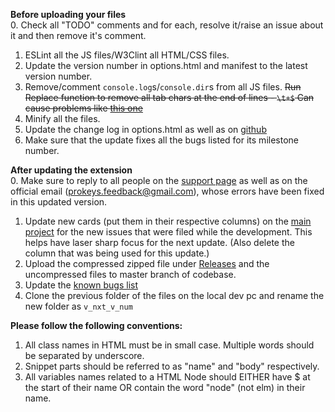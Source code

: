 **Before uploading your files**  
0. Check all "TODO" comments and for each, resolve it/raise an issue about it and then remove it's comment.  
1. ESLint all the JS files/W3Clint all HTML/CSS files.  
2. Update the version number in options.html and manifest to the latest version number.  
3. Remove/comment `console.log`s/`console.dir`s from all JS files. <s>Run Replace function to remove all tab chars at the end of lines - `\t+$` Can cause problems like [this one](https://github.com/GaurangTandon/ProKeys/commit/3ece14b5aa09c08cd283a1cc1d736ceb178fa3f3)</s>  
4. Minify all the files.   
5. Update the change log in options.html as well as on [github](https://github.com/GaurangTandon/ProKeys/edit/master/change_log.md)  
6. Make sure that the update fixes all the bugs listed for its milestone number.  

**After updating the extension**  
0. Make sure to reply to all people on the [support page](https://chrome.google.com/webstore/detail/prokeys/ekfnbpgmmeahnnlpjibofkobpdkifapn/support) as well as on the official email (prokeys.feedback@gmail.com), whose errors have been fixed in this updated version.  
1. Update new cards (put them in their respective columns) on the [main project](https://github.com/GaurangTandon/ProKeys/projects/1) for the new issues that were filed while the development. This helps have laser sharp focus for the next update. (Also delete the column that was being used for this update.)  
2. Upload the compressed zipped file under [Releases](https://github.com/GaurangTandon/ProKeys/releases) and the uncompressed files to master branch of codebase.  
3. Update the [known bugs list](https://docs.google.com/document/d/1_MHKm1jtpJCWgksfbUdufExRFlF81S-IuTz1Czu7gOI/edit)  
4. Clone the previous folder of the files on the local dev pc and rename the new folder as `v_nxt_v_num`

**Please follow the following conventions:**

1. All class names in HTML must be in small case. Multiple words should be separated by underscore.
2. Snippet parts should be referred to as "name" and "body" respectively.
3. All variables names related to a HTML Node should EITHER have $ at the start of their name OR contain the word "node" (not elm) in their name.
